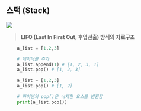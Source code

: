 ## 스택 (Stack)

![](https://images.velog.io/images/awesomeo184/post/c6d03dfa-ca41-46ef-b3bd-3524c7c704c4/%E1%84%89%E1%85%B3%E1%84%8F%E1%85%B3%E1%84%85%E1%85%B5%E1%86%AB%E1%84%89%E1%85%A3%E1%86%BA%202020-10-07%20%E1%84%8B%E1%85%A9%E1%84%92%E1%85%AE%208.25.11.png)

> <b>LIFO (Last In First Out, 후입선출) 방식의 자료구조</b>

```Python
    a_list = [1,2,3]

    # 데이터를 추가
    a_list.append(1) # [1, 2, 3, 1]
    a_list.pop() # [1, 2, 3]

    a_list = [1,2,3]
    a_list.pop() # [1, 2]

    # 파이썬의 pop()은 삭제한 요소를 반환함
    print(a_list.pop())
```
